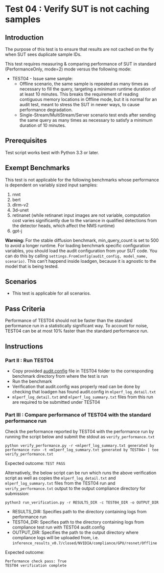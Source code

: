 # Test 04 : Verify SUT is not caching samples
## Introduction

The purpose of this test is to ensure that results are not cached on the fly when SUT sees duplicate sample IDs.

This test requires measuring & comparing performance of SUT in standard (PerformanceOnly, mode=2) mode versus
the following mode:

- TEST04 - Issue same sample: 
	- Offline scenario, the same sample is repeated as many times as necessary to fill the query, targeting a minimum runtime duration of
                                              at least 10 minutes. This breaks the requirement
                                              of reading contiguous memory locations in Offline mode, but it is normal for an audit test, meant to 
                                              stress the SUT in newer ways, to cause performance degradation.
	- Single-Stream/MultiStream/Server scenario test ends after sending the same query as many times as necessary to satisfy a minimum duration of 10 minutes.

## Prerequisites
Test script works best with Python 3.3 or later.

## Exempt Benchmarks
This test is not applicable for the following benchmarks whose performance is dependent on variably sized input samples:
 1. rnnt
 2. bert
 3. dlrm-v2
 4. 3d-unet
 5. retinanet (while retinanet input images are not variable, computation cost varies significantly due to the variance in qualified detections from the detector heads, which affect the NMS runtime)
 6. gpt-j

**Warning:** For the stable diffusion benchmark, min_query_count is set to 500 to avoid a longer runtime. For loading benchmark specific configuration variables, you should load the audit configuration from your SUT code. You can do this by calling `settings.FromConfig(audit_config, model_name, scenario)`. This can't happend inside loadgen, because it is agnostic to the model that is being tested.

## Scenarios

 - This test is applicable for all scenarios.

## Pass Criteria
Performance of TEST04 should not be faster than the standard performance run in a statistically significant way. To account for noise, TEST04 can be at most 10% faster than the standard performance run.

## Instructions

### Part II : Run TEST04
 - Copy provided [audit.config](https://github.com/mlperf/inference/blob/master/v0.7/compliance/nvidia/TEST04/audit.config) file in TEST04 folder to the corresponding benchmark directory from where the test is run
 - Run the benchmark
 - Verification that audit.config was properly read can be done by checking that loadgen has found audit.config in `mlperf_log_detail.txt`
 - `mlperf_log_detail.txt` and `mlperf_log_summary.txt` files from this run are required to be submitted under TEST04

### Part III : Compare performance of TEST04 with the standard performance run

 
Check the performance reported by TEST04 with the performance run by running the script below and submit the stdout as `verify_performance.txt` 

	python verify_performance.py -r <mlperf_log_summary.txt generated by performance run> -t <mlperf_log_summary.txt generated by TEST04> | tee verify_performance.txt

Expected outcome:
	`TEST PASS`

Alternatively, the below script can be run which runs the above verification script as well as copies the `mlperf_log_detail.txt` and `mlperf_log_summary.txt` files from the TEST04 run and `verify_performance.txt` output to the output compliance directory for submission:

`python3 run_verification.py -r RESULTS_DIR -c TEST04_DIR -o OUTPUT_DIR`

 - RESULTS_DIR: Specifies path to the directory containing logs from performance run
 - TEST04_DIR: Specifies path to the directory containing logs from compliance test run with TEST04 audit.config
 - OUTPUT_DIR: Specifies the path to the output directory where compliance logs will be uploaded from, i.e. `inference_results_v0.7/closed/NVIDIA/compliance/GPU/resnet/Offline`


Expected outcome:

    Performance check pass: True             
    TEST04 verification complete        


